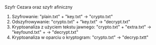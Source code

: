 Szyfr Cezara oraz szyfr afiniczny

1. Szyfrowanie: "plain.txt" + "key.txt" -> "crypto.txt"
2. Odszyfrowywanie: "crypto.txt" + "key.txt" -> "decrypt.txt"
3. Kryptoanaliza z użyciem tekstu jawnego: "crypto.txt" + "extra.txt" -> "keyfound.txt" + -> "decrypt.txt"
4. Kryptoanaliza w oparciu o kryptogram: "crypto.txt" -> "decryp.txtt"
